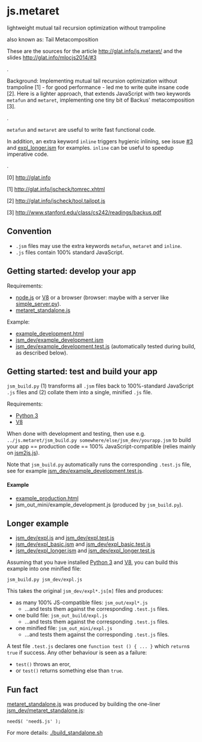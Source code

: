 js.metaret
==========

lightweight mutual tail recursion optimization without trampoline

also known as: Tail Metacomposition

These are the sources for the article http://glat.info/js.metaret/
and the slides http://glat.info/mlocjs2014/#3

.

Background: Implementing mutual tail recursion optimization without trampoline [1] - for good performance - led me to write quite insane code [2]. Here is a lighter approach, that extends JavaScript with two keywords `metafun` and `metaret`, implementing one tiny bit of Backus' metacomposition [3].

.

`metafun` and `metaret` are useful to write fast functional code.

In addition, an extra
keyword `inline` triggers hygienic inlining, see issue
[#3](https://github.com/glathoud/js.metaret/issues/3) and
[expl_longer.jsm](jsm_dev/expl_longer.jsm) for examples. `inline` can be useful to
speedup imperative code.

.

[0] http://glat.info

[1] http://glat.info/jscheck/tomrec.xhtml

[2] http://glat.info/jscheck/tool.tailopt.js

[3] http://www.stanford.edu/class/cs242/readings/backus.pdf

## Convention

 * `.jsm` files may use the extra keywords `metafun`, `metaret` and `inline`.
 * `.js` files contain 100% standard JavaScript.

## Getting started: develop your app

Requirements: 
 * [node.js](http://nodejs.org) or [V8](https://code.google.com/p/v8/) or a browser (browser: maybe with a server like [simple_server.py](simple_server.py)).
 * [metaret_standalone.js](metaret_standalone.js)

Example:
 * [example_development.html](example_development.html)
 * [jsm_dev/example_development.jsm](jsm_dev/example_development.jsm)
 * [jsm_dev/example_development.test.js](jsm_dev/example_development.test.js) (automatically tested during build, as described below).


## Getting started: test and build your app

`jsm_build.py` (1) transforms all `.jsm` files back to
100%-standard JavaScript `.js` files and (2) collate them into a single, minified `.js` file.

Requirements: 
 * [Python 3](http://docs.python.org/3/)
 * [V8](https://code.google.com/p/v8/)

When done with development and testing, then use e.g. `../js.metaret/jsm_build.py
somewhere/else/jsm_dev/yourapp.jsm` to build your app == production
code == 100% JavaScript-compatible (relies mainly on [jsm2js.js](jsm2js.js)).

Note that `jsm_build.py` automatically runs the corresponding `.test.js` file,
see for example [jsm_dev/example_development.test.js](jsm_dev/example_development.test.js).

#### Example

 * [example_production.html](example_production.html)
 * jsm_out_mini/example_development.js (produced by `jsm_build.py`).

## Longer example

 * [jsm_dev/expl.js](jsm_dev/expl.js) and [jsm_dev/expl.test.js](jsm_dev/expl.test.js)
 * [jsm_dev/expl_basic.jsm](jsm_dev/expl_basic.jsm) and [jsm_dev/expl_basic.test.js](jsm_dev/expl_basic.test.js)
 * [jsm_dev/expl_longer.jsm](jsm_dev/expl_longer.jsm) and [jsm_dev/expl_longer.test.js](jsm_dev/expl_longer.test.js)

Assuming that you have installed [Python 3](http://docs.python.org/3/)
and [V8](https://code.google.com/p/v8/), you can build this example
into one minified file: 

``` 
jsm_build.py jsm_dev/expl.js
```

This takes the original `jsm_dev/expl*.js[m]` files and produces:
 * as many 100% JS-compatible files: `jsm_out/expl*.js`
    * ...and tests them against the corresponding `.test.js` files.
 * one build file: `jsm_out_build/expl.js`
    * ...and tests them against the corresponding `.test.js` files.
 * one minified file: `jsm_out_mini/expl.js`
    * ...and tests them against the corresponding `.test.js` files.

A test file `.test.js` declares one `function test () { ... }` which `return`s `true` if success. Any other behaviour is seen as a failure:
 * `test()` throws an eror,
 * or `test()` returns something else than `true`.

## Fun fact

[metaret_standalone.js](metaret_standalone.js) was produced by building the one-liner [jsm_dev/metaret_standalone.js](jsm_dev/metaret_standalone.js):
```
need$( 'need$.js' );
```

For more details: [./build_standalone.sh](build_standalone.sh)
